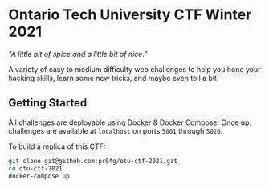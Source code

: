 # Ontario Tech University CTF Winter 2021

*"A little bit of spice and a little bit of nice."*

A variety of easy to medium difficulty web challenges to help you hone your hacking skills, learn some new tricks, and maybe even toil a bit.

## Getting Started

All challenges are deployable using Docker & Docker Compose. Once up, challenges are available at `localhost` on ports `5001` through `5020`.

To build a replica of this CTF:
```bash
git clone git@github.com:pr0fg/otu-ctf-2021.git
cd otu-ctf-2021
docker-compose up
```